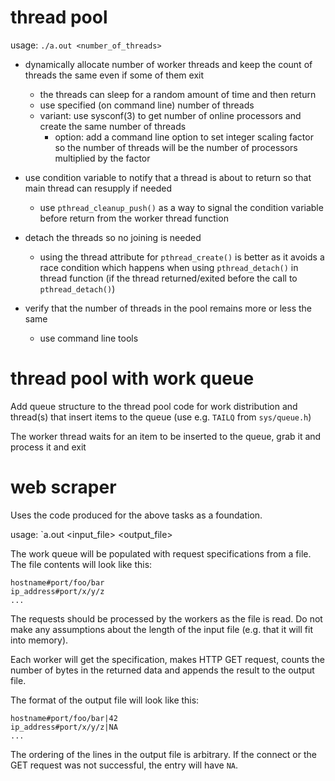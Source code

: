 # thread pool

usage: `./a.out <number_of_threads>`

- dynamically allocate number of worker threads and keep the count of threads
  the same even if some of them exit
  - the threads can sleep for a random amount of time and then return
  - use specified (on command line) number of threads
  - variant: use sysconf(3) to get number of online processors and create the
    same number of threads
    - option: add a command line option to set integer scaling factor so the
      number of threads will be the number of processors multiplied by the
      factor

- use condition variable to notify that a thread is about to return so that main
  thread can resupply if needed
  - use `pthread_cleanup_push()` as a way to signal the condition variable
    before return from the worker thread function

- detach the threads so no joining is needed
  - using the thread attribute for `pthread_create()` is better as it avoids a
    race condition which happens when using `pthread_detach()` in thread
    function (if the thread returned/exited before the call to
    `pthread_detach()`)

- verify that the number of threads in the pool remains more or less the same
  - use command line tools

# thread pool with work queue

Add queue structure to the thread pool code for work distribution and thread(s)
that insert items to the queue (use e.g. `TAILQ` from `sys/queue.h`)

The worker thread waits for an item to be inserted to the queue, grab it
and process it and exit

# web scraper

Uses the code produced for the above tasks as a foundation.

usage: `a.out <input_file> <output_file>

The work queue will be populated with request specifications from a file.
The file contents will look like this:
```
hostname#port/foo/bar
ip_address#port/x/y/z
...
```

The requests should be processed by the workers as the file is read.
Do not make any assumptions about the length of the input file (e.g. that it
will fit into memory).

Each worker will get the specification, makes HTTP GET request, counts the
number of bytes in the returned data and appends the result to the output file.

The format of the output file will look like this:
```
hostname#port/foo/bar|42
ip_address#port/x/y/z|NA
...
```

The ordering of the lines in the output file is arbitrary. If the connect or the
GET request was not successful, the entry will have `NA`.
